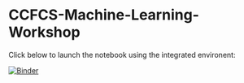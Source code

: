 # CCFCS-Machine-Learning-Workshop

Click below to launch the notebook using the integrated environent:

[![Binder](https://mybinder.org/badge_logo.svg)](https://mybinder.org/v2/gh/Ira-Shokar/CCFCS-Machine-Learning-Workshop/main?labpath=deep_learning_workshop.ipynb)
